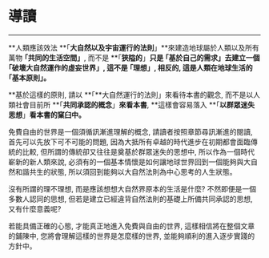 # 導讀

---

**人類應該效法 **｢**大自然以及宇宙運行的法則**」**來建造地球屬於人類以及所有萬物 **｢**共同的生活空間**」**, 而不是 **｢**狹隘的**」**只是 **｢**基於自己的需求**」去**建立一個 **｢**破壞大自然運作的虛妄世界**」**, 這不是 **｢**理想**」**, 相反的, 這是人類在地球生活的 **｢**基本原則**」**。**

**基於這樣的原則, 請以 **｢**大自然運行的法則」來看待本書的觀念, 而不是以人類社會目前所 **｢**共同承認的概念**」**來看本書**, **這樣會容易落入 **｢**以群眾迷失思想**」**看本書的窠臼中。**

免費自由的世界是一個須循訊漸進理解的概念, 請讀者按照章節尋訊漸進的閱讀, 首先可以先放下可不可能的問題, 因為大抵所有卓越的時代進步在初期都會面臨傳統的比較, 但所謂的傳統卻又往往是奠基於群眾迷失的思想中, 所以作為一個時代嶄新的新人類來說, 必須有的一個基本情懷是如何讓地球世界回到一個能夠與大自然和諧共生的狀態, 所以須回到能夠以大自然法則為中心思考的人生狀態。

沒有所謂的理不理想, 而是應該想想大自然界原本的生活是什麼? 不然即便是一個多數人認同的思想, 但若是建立已經違背自然法則的基礎上所備共同承認的思想, 又有什麼意義呢?

若能具備正確的心態, 才能真正地進入免費與自由的世界, 這樣相信將在整個文章的鋪陳中, 您將會理解這樣的世界是怎麼樣的世界, 並能夠順利的進入逐步實踐的方針中。


